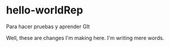 # hello-worldRep
Para hacer pruebas y aprender GIt

Well, these are changes I'm making here. I'm writing mere words.
